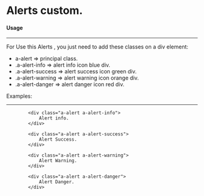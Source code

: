 
# Alerts custom.


#### Usage
____________

For Use this Alerts , you just need to add these classes on a div element:

- a-alert  =>  principal class.
- .a-alert-info  =>  alert info icon blue div.
- .a-alert-success  =>  alert success icon green div.
- .a-alert-warning  =>  alert  warning icon orange div.
- .a-alert-danger  =>  alert  danger icon red div.

Examples:
___________

            <div class="a-alert a-alert-info">
                Alert info.
            </div>
            
            <div class="a-alert a-alert-success">
                Alert Success.
            </div>
            
            <div class="a-alert a-alert-warning">
                Alert Warning.
            </div>
            
            <div class="a-alert a-alert-danger">
                Alert Danger.
            </div>
